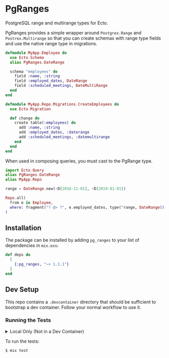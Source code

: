 # PgRanges

PostgreSQL range and multirange types for Ecto.

PgRanges provides a simple wrapper around `Postgrex.Range` and `Postrex.Multirange`
so that you can create schemas with range type fields and use the native range type in
migrations.

```elixir
defmodule MyApp.Employee do
  use Ecto.Schema
  alias PgRanges.DateRange

  schema "employees" do
    field :name, :string
    field :employed_dates, DateRange
    field :scheduled_meetings, DateMultiRange
  end
end

defmodule MyApp.Repo.Migrations.CreateEmployees do
  use Ecto.Migration

  def change do
    create table(:employees) do
      add :name, :string
      add :employed_dates, :daterange
      add :scheduled_meetings, :datemultirange
    end
  end
end
```

When used in composing queries, you must cast to the PgRange type.

```elixir
import Ecto.Query
alias PgRanges.DateRange
alias MyApp.Repo

range = DateRange.new(~D[2018-11-01], ~D[2019-01-01])

Repo.all(
  from e in Employee,
  where: fragment("? @> ?", e.employed_dates, type(^range, DateRange))
)
```

## Installation

The package can be installed by adding `pg_ranges` to your list of dependencies
in `mix.exs`:

```elixir
def deps do
  [
    {:pg_ranges, "~> 1.1.1"}
  ]
end
```

## Dev Setup

This repo contains a `.devcontainer` directory that should be sufficient to bootstrap a dev container. Follow your normal workflow to use it.

### Running the Tests

<details>
<summary>Local Only (Not in a Dev Container)</summary>

First, you'll need a locally running Postgres server. The easiest way to do this
is using Docker:

```shell
$ docker pull postgres
$ docker run -p 5432:5432 -e POSTGRES_USER=pgranges -e POSTGRES_PASSWORD=pgranges postgres
```

</details>

To run the tests:

```shell
$ mix test
```
